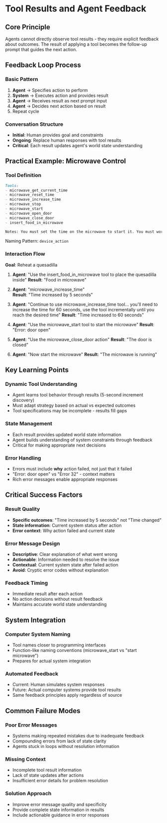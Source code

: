 # Tool Results and Agent Feedback

## Core Principle

Agents cannot directly observe tool results - they require explicit feedback about outcomes. The result of applying a tool becomes the follow-up prompt that guides the next action.

## Feedback Loop Process

### Basic Pattern

1. **Agent** → Specifies action to perform
2. **System** → Executes action and provides result
3. **Agent** → Receives result as next prompt input
4. **Agent** → Decides next action based on result
5. Repeat cycle

### Conversation Structure

- **Initial**: Human provides goal and constraints
- **Ongoing**: Replace human responses with tool results
- **Critical**: Each result updates agent's world state understanding

## Practical Example: Microwave Control

### Tool Definition

```md
Tools:
- microwave_get_current_time
- microwave_reset_time  
- microwave_increase_time
- microwave_stop
- microwave_start
- microwave_open_door
- microwave_close_door
- insert_food_in_microwave

Notes: You must set the time on the microwave to start it. You must work independently without input from me. You can only use the provided tools and refer to them by their name. You must complete one step at a time and wait for a description of the outcome.
```

Naming Pattern: `device_action`

### Interaction Flow

**Goal**: Reheat a quesadilla

1. **Agent**: "Use the insert_food_in_microwave tool to place the quesadilla inside"
   **Result**: "Food in microwave"

2. **Agent**: "microwave_increase_time"  
   **Result**: "Time increased by 5 seconds"

3. **Agent**: "Continue to use microwave_increase_time tool... you'll need to increase the time for 60 seconds, use the tool incrementally until you reach the desired time"
   **Result**: "Time increased to 60 seconds"

4. **Agent**: "Use the microwave_start tool to start the microwave"
   **Result**: "Error: door open"

5. **Agent**: "Use the microwave_close_door action"
   **Result**: "The door is closed"

6. **Agent**: "Now start the microwave"
   **Result**: "The microwave is running"

## Key Learning Points

### Dynamic Tool Understanding

- Agent learns tool behavior through results (5-second increment discovery)
- Must adapt strategy based on actual vs expected outcomes
- Tool specifications may be incomplete - results fill gaps

### State Management

- Each result provides updated world state information
- Agent builds understanding of system constraints through feedback
- Critical for making appropriate next decisions

### Error Handling

- Errors must include **why** action failed, not just that it failed
- "Error: door open" vs "Error 32" - context matters
- Rich error messages enable appropriate responses

## Critical Success Factors

### Result Quality

- **Specific outcomes**: "Time increased by 5 seconds" not "Time changed"
- **State information**: Current system status after action
- **Error context**: Why action failed and current state

### Error Message Design

- **Descriptive**: Clear explanation of what went wrong
- **Actionable**: Information needed to resolve the issue  
- **Contextual**: Current system state after failed action
- **Avoid**: Cryptic error codes without explanation

### Feedback Timing

- Immediate result after each action
- No action decisions without result feedback
- Maintains accurate world state understanding

## System Integration

### Computer System Naming

- Tool names closer to programming interfaces
- Function-like naming conventions (microwave_start vs "start microwave")
- Prepares for actual system integration

### Automated Feedback

- Current: Human simulates system responses
- Future: Actual computer systems provide tool results
- Same feedback principles apply regardless of source

## Common Failure Modes

### Poor Error Messages

- Systems making repeated mistakes due to inadequate feedback
- Compounding errors from lack of state clarity
- Agents stuck in loops without resolution information

### Missing Context

- Incomplete tool result information
- Lack of state updates after actions
- Insufficient error details for problem resolution

### Solution Approach

- Improve error message quality and specificity
- Provide complete state information in results
- Include actionable guidance in error responses
